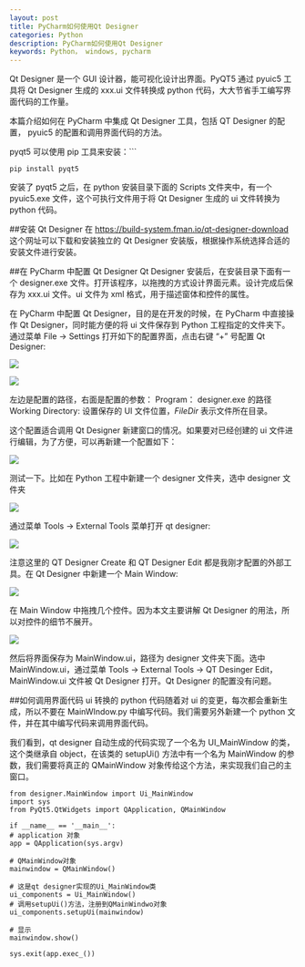 ```yaml
---
layout: post
title: PyCharm如何使用Qt Designer
categories: Python
description: PyCharm如何使用Qt Designer
keywords: Python， windows, pycharm
---
```


Qt Designer 是一个 GUI 设计器，能可视化设计出界面。PyQT5 通过 pyuic5 工具将 Qt Designer 生成的 xxx.ui 文件转换成 python 代码，大大节省手工编写界面代码的工作量。

本篇介绍如何在 PyCharm 中集成 Qt Designer 工具，包括 QT Designer 的配置， pyuic5 的配置和调用界面代码的方法。

pyqt5 可以使用 pip 工具来安装：```

	pip install pyqt5
	
安装了 pyqt5 之后，在 python 安装目录下面的 Scripts 文件夹中，有一个 pyuic5.exe 文件，这个可执行文件用于将 Qt Designer 生成的 ui 文件转换为 python 代码。

##安装 Qt Designer
在 https://build-system.fman.io/qt-designer-download 这个网址可以下载和安装独立的 Qt Designer 安装版，根据操作系统选择合适的安装文件进行安装。

##在 PyCharm 中配置 Qt Designer
Qt Designer 安装后，在安装目录下面有一个 designer.exe 文件。打开该程序，以拖拽的方式设计界面元素。设计完成后保存为 xxx.ui 文件。ui 文件为 xml 格式，用于描述窗体和控件的属性。

在 PyCharm 中配置 Qt Designer，目的是在开发的时候，在 PyCharm 中直接操作 Qt Designer，同时能方便的将 ui 文件保存到 Python 工程指定的文件夹下。通过菜单 File -> Settings 打开如下的配置界面，点击右键 “+” 号配置 Qt Designer:

![](/images/posts/python/pycharmqtd.png)

![](/images/posts/python/pycharmqtd0.png)

左边是配置的路径，右面是配置的参数：
Program： designer.exe 的路径
Working Directory: 设置保存的 UI 文件位置，$FileDir$ 表示文件所在目录。

这个配置适合调用 Qt Designer 新建窗口的情况。如果要对已经创建的 ui 文件进行编辑，为了方便，可以再新建一个配置如下：

![](/images/posts/python/pycharmqtd1.png)

测试一下。比如在 Python 工程中新建一个 designer 文件夹，选中 designer 文件夹

![](/images/posts/python/pycharmqtd2.png)

通过菜单 Tools -> External Tools 菜单打开 qt designer:

![](/images/posts/python/pycharmqtd3.png)

注意这里的 QT Designer Create 和 QT Designer Edit 都是我刚才配置的外部工具。在 Qt Designer 中新建一个 Main Window:

![](/images/posts/python/pycharmqtd4.png)

在 Main Window 中拖拽几个控件。因为本文主要讲解 Qt Designer 的用法，所以对控件的细节不展开。

![](/images/posts/python/pycharmqtd5.png)

然后将界面保存为 MainWindow.ui，路径为 designer 文件夹下面。选中 MainWindow.ui，通过菜单 Tools -> External Tools -> QT Desinger Edit，MainWindow.ui 文件被 Qt Designer 打开。Qt Designer 的配置没有问题。

##如何调用界面代码
ui 转换的 python 代码随着对 ui 的变更，每次都会重新生成，所以不要在 MainWIndow.py 中编写代码。我们需要另外新建一个 python 文件，并在其中编写代码来调用界面代码。

我们看到，qt designer 自动生成的代码实现了一个名为 UI_MainWindow 的类，这个类继承自 object，在该类的 setupUi() 方法中有一个名为 MainWindow 的参数，我们需要将真正的 QMainWindow 对象传给这个方法，来实现我们自己的主窗口。

	from designer.MainWindow import Ui_MainWindow
	import sys
	from PyQt5.QtWidgets import QApplication, QMainWindow

	if __name__ == '__main__':
    # application 对象
    app = QApplication(sys.argv)
    
    # QMainWindow对象
    mainwindow = QMainWindow()
    
    # 这是qt designer实现的Ui_MainWindow类
    ui_components = Ui_MainWindow()
    # 调用setupUi()方法，注册到QMainWindwo对象
    ui_components.setupUi(mainwindow)

    # 显示
    mainwindow.show()

    sys.exit(app.exec_())

	











